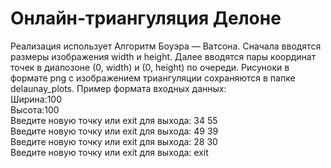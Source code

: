 # Онлайн-триангуляция Делоне
Реализация использует Алгоритм Боуэра — Ватсона. Сначала вводятся размеры изображения width и height. Далее вводятся пары координат точек в диапозоне (0, width) и (0, height) по очереди. Рисуноки в формате png с изображением триангуляции сохраняются в папке delaunay_plots. Пример формата входных данных:
<br>
Ширина:100
<br>
Высота:100
<br>
Введите новую точку или exit для выхода: 34 55
<br>
Введите новую точку или exit для выхода: 49 39
<br>
Введите новую точку или exit для выхода: 28 30
<br>
Введите новую точку или exit для выхода: exit

